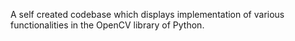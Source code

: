 A self created codebase which displays implementation of various functionalities in the OpenCV library of Python.
